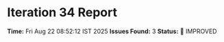 # Iteration 34 Report
**Time:** Fri Aug 22 08:52:12 IST 2025
**Issues Found:** 3
**Status:** 🔧 IMPROVED
